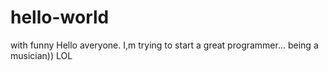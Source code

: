 # hello-world
with funny
Hello averyone. I,m trying to start a great programmer... being a musician)) LOL

